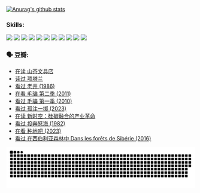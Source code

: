 
[![Anurag's github stats](https://github-readme-stats.vercel.app/api?username=w940853815)](https://github.com/anuraghazra/github-readme-stats)

### Skills:

<code><img height="32" src="https://cdn.jsdelivr.net/npm/simple-icons@v5/icons/python.svg"></code>
<code><img height="32" src="https://cdn.jsdelivr.net/npm/simple-icons@v5/icons/javascript.svg"></code>
<code><img height="32" src="https://cdn.jsdelivr.net/npm/simple-icons@v5/icons/django.svg"></code>
<code><img height="32" src="https://cdn.jsdelivr.net/npm/simple-icons@v5/icons/flask.svg"></code>
<code><img height="32" src="https://cdn.jsdelivr.net/npm/simple-icons@v5/icons/vuetify.svg"></code>
<code><img height="32" src="https://cdn.jsdelivr.net/npm/simple-icons@v5/icons/git.svg"></code>
<code><img height="32" src="https://cdn.jsdelivr.net/npm/simple-icons@v5/icons/docker.svg"></code>
<code><img height="32" src="https://cdn.jsdelivr.net/npm/simple-icons@v5/icons/postgresql.svg"></code>
<code><img height="32" src="https://cdn.jsdelivr.net/npm/simple-icons@v5/icons/elasticsearch.svg"></code>
<code><img height="32" src="https://cdn.jsdelivr.net/npm/simple-icons@v5/icons/macos.svg"></code>
<code><img height="32" src="https://cdn.jsdelivr.net/npm/simple-icons@v5/icons/linux.svg"></code>

### 🗣 豆瓣:

<!-- DOUBAN-ACTIVITIES:START -->
- [在读 山茶文具店](https://www.douban.com/people/136069238/status/4364620725/?_i=94009497)
- [读过 项塔兰](https://www.douban.com/people/136069238/status/4364620288/?_i=94009497)
- [看过 老井‎ (1986)](https://www.douban.com/people/136069238/status/4362366672/?_i=94009497)
- [在看 毛骗 第二季‎ (2011)](https://www.douban.com/people/136069238/status/4355752869/?_i=94009497)
- [看过 毛骗 第一季‎ (2010)](https://www.douban.com/people/136069238/status/4355752667/?_i=94009497)
- [看过 孤注一掷‎ (2023)](https://www.douban.com/people/136069238/status/4354774568/?_i=94009497)
- [在读 新时空：硅碳融合的产业革命](https://www.douban.com/people/136069238/status/4348545149/?_i=94009497)
- [看过 投奔怒海‎ (1982)](https://www.douban.com/people/136069238/status/4336696255/?_i=94009497)
- [在看 种地吧‎ (2023)](https://www.douban.com/people/136069238/status/4331431344/?_i=94009497)
- [看过 在西伯利亚森林中 Dans les forêts de Sibérie‎ (2016)](https://www.douban.com/people/136069238/status/4330160220/?_i=94009497)
<!-- DOUBAN-ACTIVITIES:END -->


![Snake animation](https://raw.githubusercontent.com/w940853815/w940853815/output/github-contribution-grid-snake.svg)

<!--
**w940853815/w940853815** is a ✨ _special_ ✨ repository because its `README.md` (this file) appears on your GitHub profile.

Here are some ideas to get you started:

- 🔭 I’m currently working on ...
- 🌱 I’m currently learning ...
- 👯 I’m looking to collaborate on ...
- 🤔 I’m looking for help with ...
- 💬 Ask me about ...
- 📫 How to reach me: ...
- 😄 Pronouns: ...
- ⚡ Fun fact: ...
-->

